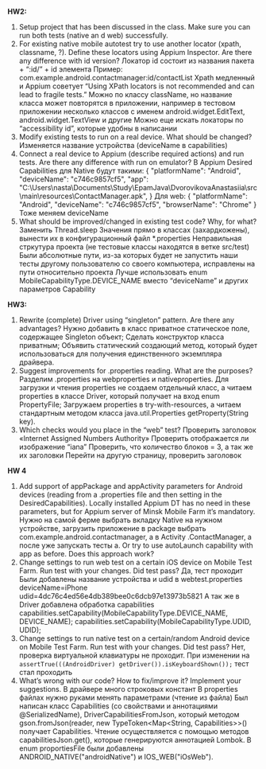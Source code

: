 **HW2:**
1.	Setup project that has been discussed in the class. Make sure you can run both tests (native an d web) successfully.
2.	For existing native mobile autotest try to use another locator (xpath, classname, ?). Define these locators using Appium Inspector. Are there any difference with id version?
Локатор id состоит из названия пакета + “:id/” + id элемента
Пример: com.example.android.contactmanager:id/contactList
Xpath медленный и Appium советует “Using XPath locators is not recommended and can lead to fragile tests.”
Можно по классу className, но название класса может повторятся в приложении, например в тестовом приложении несколько классов с именем android.widget.EditText, android.widget.TextView и другие
Можно еще искать локаторы по “accessibility id”, которые удобны в написании
3.	Modify existing tests to run on a real device. What should be changed? 
Изменяется название устройства (deviceName в capabilities)
4.	Connect a real device to Appium (describe required actions) and run tests. Are there any difference with run on emulator?
В Appium Desired Capabilities для Native будут такими:
{
  "platformName": "Android",
  "deviceName": "c746c9857cf5",
  "app": "C:\\Users\\nasta\\Documents\\Study\\EpamJava\\DvorovikovaAnastasiia\\src\\main\\resources\\ContactManager.apk",
}
Для web:
{
  "platformName": "Android",
  "deviceName": "c746c9857cf5",
  "browserName": "Chrome"
}
Тоже меняем deviceName
5.	What should be improved/changed in existing test code? Why, for what?
Заменить Thread.sleep 
Значения прямо в классах (захардкожены), вынести их в конфигурационный файл *.properties
Неправильная стркутура проекта (не тестовые классы находятся в ветке src/test)
Были абсолютные пути, из-за которых будет не запустить наши тесты другому пользователю со своего компьютера, исправлены на пути относительно проекта
Лучше использовать enum MobileCapabilityType.DEVICE_NAME вместо “deviceName” и других параметров Capability

**HW3:**
1.	Rewrite (complete) Driver using “singleton” pattern. Are there any advantages?
Нужно добавить в класс приватное статическое поле, содержащее Singleton объект;
Сделать конструктор класса приватным;
Объявить статический создающий метод, который будет использоваться для получения единственного экземпляра драйвера.
2.	Suggest improvements for .properties reading. What are the purposes?
Разделим .properties на webproperties и nativeproperties.
Для загрузки и чтения properties не создаем отдельный класс, а читаем properties в классе Driver, который получает на вход enum PropertyFile;
Загружаем properties в try-with-resources, а читаем стандартным методом класса java.util.Properties getProperty(String key).
5.	Which checks would you place in the “web” test?
Проверить заголовок «Internet Assigned Numbers Authority»
Проверить отображается ли изображение “iana”
Проверить, что количество блоков = 3, а так же их заголовки
Перейти на другую страницу, проверить заголовок

**HW 4**
1.	Add support of appPackage and appActivity parameters for Android devices (reading from a .properties file and then setting in the DesiredCapabilities). Locally installed Appium DT has no need in these parameters, but for Appium server of Minsk Mobile Farm it’s mandatory.
Нужно на самой ферме выбрать вкладку Native на нужном устройстве, загрузить приложение в package выбрать com.example.android.contactmanager, а в Activity .ContactManager, а после уже запускать тесты
a.	Or try to use autoLaunch capability with app as before. Does this approach work?
2.	Change settings to run web test on a certain iOS device on Mobile Test Farm. Run test with your changes. Did test pass?
Да, тест проходит
Были добавлены название устройства и udid в webtest.properties
deviceName=iPhone
udid=4dc76c4ed56e4db389bee0c6dcb97e13973b5821
А так же в Driver добавлена обработка capabilities
capabilities.setCapability(MobileCapabilityType.DEVICE_NAME, DEVICE_NAME);
capabilities.setCapability(MobileCapabilityType.UDID, UDID);
3.	Change settings to run native test on a certain/random Android device on Mobile Test Farm. Run test with your changes. Did test pass?
Нет, проверка виртуальной клавиатуры не проходит.
При изменении на `assertTrue(((AndroidDriver) getDriver()).isKeyboardShown());` тест стал проходить
4.	What’s wrong with our code? How to fix/improve it? Implement your suggestions.
В драйвере много строковых констант
В properties файлах нужно руками менять параметрами (чтение из файла)
Был написан класс Capabilities (со свойствами и аннотациями @SerializedName),  DriverCapabilitiesFromJson, который методом gson.fromJson(reader, new TypeToken<Map<String, Capabilities>>() получает Capabilities. Чтение осуществляется с помощью методов capabilitiesJson.get<Name>(), которые генерируются аннотацией Lombok.
В enum proportiesFile были добавлены ANDROID_NATIVE("androidNative") и
IOS_WEB("iOsWeb").